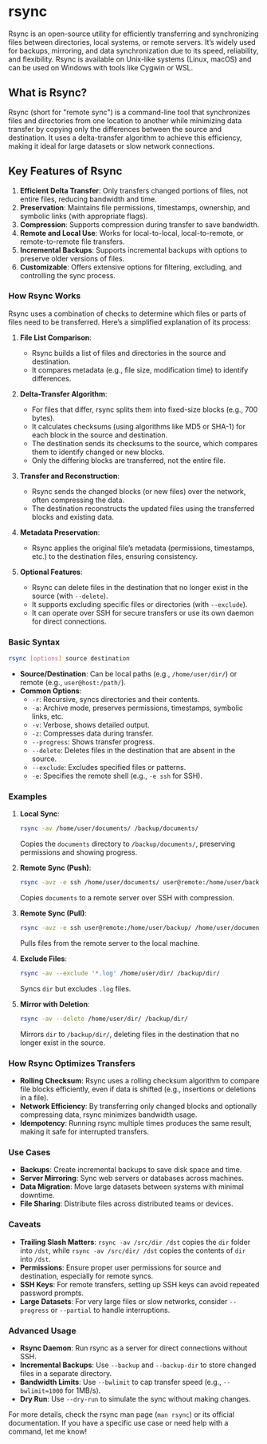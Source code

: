 # rsync
Rsync is an open-source utility for efficiently transferring and synchronizing files between directories, local 
systems, or remote servers. It’s widely used for backups, mirroring, and data synchronization due to its speed, 
reliability, and flexibility. Rsync is available on Unix-like systems (Linux, macOS) and can be used on Windows 
with tools like Cygwin or WSL.

## What is Rsync?
Rsync (short for "remote sync") is a command-line tool that synchronizes files and directories from one location to 
another while minimizing data transfer by copying only the differences between the source and destination. It uses 
a delta-transfer algorithm to achieve this efficiency, making it ideal for large datasets or slow network connections.

## Key Features of Rsync
1. **Efficient Delta Transfer**: Only transfers changed portions of files, not entire files, reducing bandwidth and time.
2. **Preservation**: Maintains file permissions, timestamps, ownership, and symbolic links (with appropriate flags).
3. **Compression**: Supports compression during transfer to save bandwidth.
4. **Remote and Local Use**: Works for local-to-local, local-to-remote, or remote-to-remote file transfers.
5. **Incremental Backups**: Supports incremental backups with options to preserve older versions of files.
6. **Customizable**: Offers extensive options for filtering, excluding, and controlling the sync process.

### How Rsync Works
Rsync uses a combination of checks to determine which files or parts of files need to be transferred. Here’s a simplified explanation of its process:

1. **File List Comparison**:
   - Rsync builds a list of files and directories in the source and destination.
   - It compares metadata (e.g., file size, modification time) to identify differences.

2. **Delta-Transfer Algorithm**:
   - For files that differ, rsync splits them into fixed-size blocks (e.g., 700 bytes).
   - It calculates checksums (using algorithms like MD5 or SHA-1) for each block in the source and destination.
   - The destination sends its checksums to the source, which compares them to identify changed or new blocks.
   - Only the differing blocks are transferred, not the entire file.

3. **Transfer and Reconstruction**:
   - Rsync sends the changed blocks (or new files) over the network, often compressing the data.
   - The destination reconstructs the updated files using the transferred blocks and existing data.

4. **Metadata Preservation**:
   - Rsync applies the original file’s metadata (permissions, timestamps, etc.) to the destination files, ensuring consistency.

5. **Optional Features**:
   - Rsync can delete files in the destination that no longer exist in the source (with `--delete`).
   - It supports excluding specific files or directories (with `--exclude`).
   - It can operate over SSH for secure transfers or use its own daemon for direct connections.

### Basic Syntax
```bash
rsync [options] source destination
```

- **Source/Destination**: Can be local paths (e.g., `/home/user/dir/`) or remote (e.g., `user@host:/path/`).
- **Common Options**:
  - `-r`: Recursive, syncs directories and their contents.
  - `-a`: Archive mode, preserves permissions, timestamps, symbolic links, etc.
  - `-v`: Verbose, shows detailed output.
  - `-z`: Compresses data during transfer.
  - `--progress`: Shows transfer progress.
  - `--delete`: Deletes files in the destination that are absent in the source.
  - `--exclude`: Excludes specified files or patterns.
  - `-e`: Specifies the remote shell (e.g., `-e ssh` for SSH).

### Examples
1. **Local Sync**:
   ```bash
   rsync -av /home/user/documents/ /backup/documents/
   ```
   Copies the `documents` directory to `/backup/documents/`, preserving permissions and showing progress.

2. **Remote Sync (Push)**:
   ```bash
   rsync -avz -e ssh /home/user/documents/ user@remote:/home/user/backup/
   ```
   Copies `documents` to a remote server over SSH with compression.

3. **Remote Sync (Pull)**:
   ```bash
   rsync -avz -e ssh user@remote:/home/user/backup/ /home/user/documents/
   ```
   Pulls files from the remote server to the local machine.

4. **Exclude Files**:
   ```bash
   rsync -av --exclude '*.log' /home/user/dir/ /backup/dir/
   ```
   Syncs `dir` but excludes `.log` files.

5. **Mirror with Deletion**:
   ```bash
   rsync -av --delete /home/user/dir/ /backup/dir/
   ```
   Mirrors `dir` to `/backup/dir/`, deleting files in the destination that no longer exist in the source.

### How Rsync Optimizes Transfers
- **Rolling Checksum**: Rsync uses a rolling checksum algorithm to compare file blocks efficiently, even if data is shifted (e.g., insertions or deletions in a file).
- **Network Efficiency**: By transferring only changed blocks and optionally compressing data, rsync minimizes bandwidth usage.
- **Idempotency**: Running rsync multiple times produces the same result, making it safe for interrupted transfers.

### Use Cases
- **Backups**: Create incremental backups to save disk space and time.
- **Server Mirroring**: Sync web servers or databases across machines.
- **Data Migration**: Move large datasets between systems with minimal downtime.
- **File Sharing**: Distribute files across distributed teams or devices.

### Caveats
- **Trailing Slash Matters**: `rsync -av /src/dir /dst` copies the `dir` folder into `/dst`, while `rsync -av /src/dir/ /dst` copies the contents of `dir` into `/dst`.
- **Permissions**: Ensure proper user permissions for source and destination, especially for remote syncs.
- **SSH Keys**: For remote transfers, setting up SSH keys can avoid repeated password prompts.
- **Large Datasets**: For very large files or slow networks, consider `--progress` or `--partial` to handle interruptions.

### Advanced Usage
- **Rsync Daemon**: Run rsync as a server for direct connections without SSH.
- **Incremental Backups**: Use `--backup` and `--backup-dir` to store changed files in a separate directory.
- **Bandwidth Limits**: Use `--bwlimit` to cap transfer speed (e.g., `--bwlimit=1000` for 1MB/s).
- **Dry Run**: Use `--dry-run` to simulate the sync without making changes.

For more details, check the rsync man page (`man rsync`) or its official documentation. If you have a specific use case or need help with a command, let me know!
